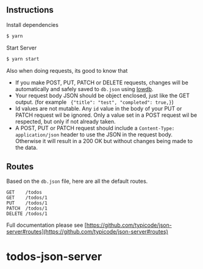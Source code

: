 ## Instructions

Install dependencies

```bash
$ yarn
```

Start Server

```bash
$ yarn start
```

Also when doing requests, its good to know that
- If you make POST, PUT, PATCH or DELETE requests, changes will be automatically and safely saved to `db.json` using [lowdb](https://github.com/typicode/lowdb).
- Your request body JSON should be object enclosed, just like the GET output. (for example ` {"title": "test", "completed": true,}`)
- Id values are not mutable. Any `id` value in the body of your PUT or PATCH request wil be ignored. Only a value set in a POST request wil be respected, but only if not already taken.
- A POST, PUT or PATCH request should include a `Content-Type: application/json` header to use the JSON in the request body. Otherwise it will result in a 200 OK but without changes being made to the data.


## Routes

Based on the `db.json` file, here are all the default routes. 

```
GET    /todos
GET    /todos/1
PUT    /todos/1
PATCH  /todos/1
DELETE /todos/1
```

Full documentation please see [https://github.com/typicode/json-server#routes](https://github.com/typicode/json-server#routes)

# todos-json-server
